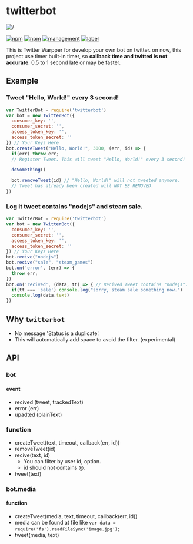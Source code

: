 # twitterbot
![/](https://nodei.co/npm/twitterbot.png?downloads=true&downloadRank=true&stars=true)

[![npm](https://img.shields.io/npm/dt/twitterbot.svg?style=flat-square)](https://www.npmjs.com/package/twitterbot) [![npm](https://img.shields.io/npm/l/twitterbot.svg?style=flat-square)](https://www.npmjs.com/package/twitterbot)
[![management](https://img.shields.io/badge/management-Atus-blue.svg?style=flat-square)](http://www.atus.ml)
[![label](https://img.shields.io/github/issues-raw/badges/teamatus/twitterbot.svg?style=flat-square)](https://github.com/teamatus/twitterbot)

This is Twitter Warpper for develop your own bot on twitter. on now, this project use timer built-in timer, so **callback time and twitted is not accurate**. 0.5 to 1 second late or may be faster.

## Example
### Tweet "Hello, World!" every 3 second!
```javascript
var TwitterBot = require('twitterbot')
var bot = new TwitterBot({
  consumer_key: '',
  consumer_secret: '',
  access_token_key: '',
  access_token_secret: ''
}) // Your Keys Here
bot.createTweet("Hello, World!", 3000, (err, id) => {
  if(err) throw err;
  // Register Tweet. This will tweet "Hello, World!" every 3 second!

  doSomething()

  bot.removeTweet(id) // "Hello, World!" will not tweeted anymore.
  // Tweet has already been created will NOT BE REMOVED.
})
```
### Log it tweet contains "nodejs" and steam sale.
```javascript
var TwitterBot = require('twitterbot')
var bot = new TwitterBot({
  consumer_key: '',
  consumer_secret: '',
  access_token_key: '',
  access_token_secret: ''
}) // Your Keys Here
bot.recive("nodejs")
bot.recive("sale", "steam_games")
bot.on('error', (err) => {
  throw err;
})
bot.on('recived', (data, tt) => { // Recived Tweet contains "nodejs".
  if(tt === 'sale') console.log("sorry, steam sale something now.")
  console.log(data.text)
})
```
## Why `twitterbot`
 * No message 'Status is a duplicate.'
  * This will automatically add space to avoid the filter. (experimental)

## API
### bot
#### event
 * recived (tweet, trackedText)
 * error (err)
 * upadted (plainText)

### function
 * createTweet(text, timeout, callback(err, id))
 * removeTweet(id)
 * recive(text, id)
   * You can filter by user id, option.
   * id should not contains @.
 * tweet(text)

### bot.media
#### function
 * createTweet(media, text, timeout, callback(err, id))
  * media can be found at file like `var data = require('fs').readFileSync('image.jpg')`;
 * tweet(media, text)

